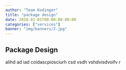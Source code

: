 ```yaml
---
author: "Team Kodinger"
title: "package design"
date: 2018-01-01T00:00:00-00:00
categories: ["services"]
banner: "img/banners/2.jpg"
---
```


## Package Design

alihd ad iad coidascpiosciurh csd vsdh vshdvisdvoifv r
